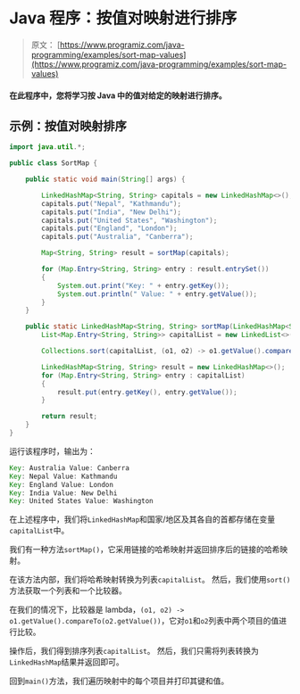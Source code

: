 # Java 程序：按值对映射进行排序

> 原文： [https://www.programiz.com/java-programming/examples/sort-map-values](https://www.programiz.com/java-programming/examples/sort-map-values)

#### 在此程序中，您将学习按 Java 中的值对给定的映射进行排序。

## 示例：按值对映射排序

```java
import java.util.*;

public class SortMap {

    public static void main(String[] args) {

        LinkedHashMap<String, String> capitals = new LinkedHashMap<>();
        capitals.put("Nepal", "Kathmandu");
        capitals.put("India", "New Delhi");
        capitals.put("United States", "Washington");
        capitals.put("England", "London");
        capitals.put("Australia", "Canberra");

        Map<String, String> result = sortMap(capitals);

        for (Map.Entry<String, String> entry : result.entrySet())
        {
            System.out.print("Key: " + entry.getKey());
            System.out.println(" Value: " + entry.getValue());
        }
    }

    public static LinkedHashMap<String, String> sortMap(LinkedHashMap<String, String> map) {
        List<Map.Entry<String, String>> capitalList = new LinkedList<>(map.entrySet());

        Collections.sort(capitalList, (o1, o2) -> o1.getValue().compareTo(o2.getValue()));

        LinkedHashMap<String, String> result = new LinkedHashMap<>();
        for (Map.Entry<String, String> entry : capitalList)
        {
            result.put(entry.getKey(), entry.getValue());
        }

        return result;
    }
}
```

运行该程序时，输出为：

```java
Key: Australia Value: Canberra
Key: Nepal Value: Kathmandu
Key: England Value: London
Key: India Value: New Delhi
Key: United States Value: Washington
```

在上述程序中，我们将`LinkedHashMap`和国家/地区及其各自的首都存储在变量`capitalList`中。

我们有一种方法`sortMap()`，它采用链接的哈希映射并返回排序后的链接的哈希映射。

在该方法内部，我们将哈希映射转换为列表`capitalList`。 然后，我们使用`sort()`方法获取一个列表和一个比较器。

在我们的情况下，比较器是 lambda，`(o1, o2) -> o1.getValue().compareTo(o2.getValue())`，它对`o1`和`o2`列表中两个项目的值进行比较。

操作后，我们得到排序列表`capitalList`。 然后，我们只需将列表转换为`LinkedHashMap`结果并返回即可。

回到`main()`方法，我们遍历映射中的每个项目并打印其键和值。